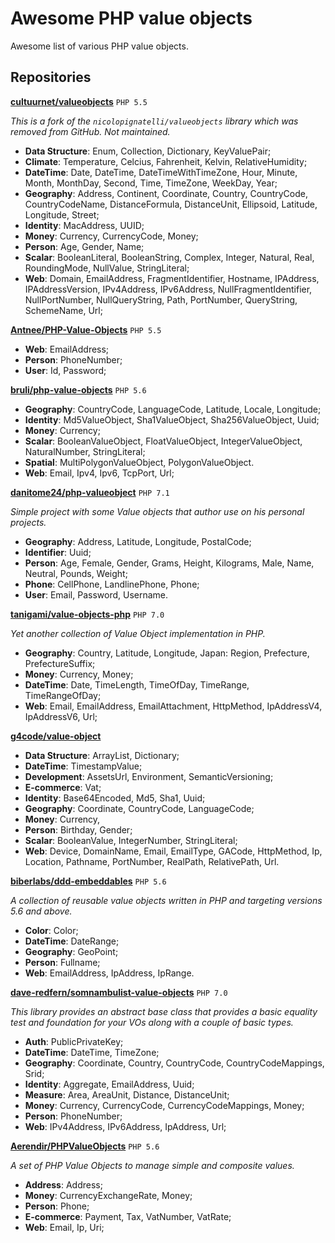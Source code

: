# Awesome PHP value objects

Awesome list of various PHP value objects.

## Repositories


**[cultuurnet/valueobjects](https://github.com/cultuurnet/valueobjects)** `PHP 5.5`

*This is a fork of the `nicolopignatelli/valueobjects` library which was removed from GitHub. Not maintained.*

 - **Data Structure**: Enum, Collection, Dictionary, KeyValuePair;
 - **Climate**: Temperature, Celcius, Fahrenheit, Kelvin, RelativeHumidity;
 - **DateTime**: Date, DateTime, DateTimeWithTimeZone, Hour, Minute, Month, MonthDay, Second, Time, TimeZone, WeekDay, Year;
 - **Geography**: Address, Continent, Coordinate, Country, CountryCode, CountryCodeName, DistanceFormula, DistanceUnit, Ellipsoid, Latitude, Longitude, Street;
 - **Identity**: MacAddress, UUID;
 - **Money**: Currency, CurrencyCode, Money;
 - **Person**: Age, Gender, Name;
 - **Scalar**: BooleanLiteral, BooleanString, Complex, Integer, Natural, Real, RoundingMode, NullValue, StringLiteral;
 - **Web**: Domain, EmailAddress, FragmentIdentifier, Hostname, IPAddress, IPAddressVersion, IPv4Address, IPv6Address, NullFragmentIdentifier, NullPortNumber, NullQueryString, Path, PortNumber, QueryString, SchemeName, Url;
 

**[Antnee/PHP-Value-Objects](https://github.com/Antnee/PHP-Value-Objects)** `PHP 5.5`

 - **Web**: EmailAddress;
 - **Person**: PhoneNumber;
 - **User**: Id, Password;


**[bruli/php-value-objects](https://github.com/bruli/php-value-objects)** `PHP 5.6`

 - **Geography**: CountryCode, LanguageCode, Latitude, Locale, Longitude;
 - **Identity**: Md5ValueObject, Sha1ValueObject, Sha256ValueObject, Uuid;
 - **Money**: Currency;
 - **Scalar**: BooleanValueObject, FloatValueObject, IntegerValueObject, NaturalNumber, StringLiteral;
 - **Spatial**: MultiPolygonValueObject, PolygonValueObject.
 - **Web**: Email, Ipv4, Ipv6, TcpPort, Url;


**[danitome24/php-valueobject](https://github.com/danitome24/php-valueobject)** `PHP 7.1`

*Simple project with some Value objects that author use on his personal projects.*

 - **Geography**: Address, Latitude, Longitude, PostalCode;
 - **Identifier**: Uuid;
 - **Person**: Age, Female, Gender, Grams, Height, Kilograms, Male, Name, Neutral, Pounds, Weight;
 - **Phone**: CellPhone, LandlinePhone, Phone;
 - **User**: Email, Password, Username.


**[tanigami/value-objects-php](https://github.com/tanigami/value-objects-php)** `PHP 7.0`

*Yet another collection of Value Object implementation in PHP.*

 - **Geography**: Country, Latitude, Longitude, Japan: Region, Prefecture, PrefectureSuffix;
 - **Money**: Currency, Money;
 - **DateTime**: Date, TimeLength, TimeOfDay, TimeRange, TimeRangeOfDay;
 - **Web**: Email, EmailAddress, EmailAttachment, HttpMethod, IpAddressV4, IpAddressV6, Url;


**[g4code/value-object](https://github.com/g4code/value-object)**

 - **Data Structure**: ArrayList, Dictionary;
 - **DateTime**: TimestampValue;
 - **Development**: AssetsUrl, Environment, SemanticVersioning;
 - **E-commerce**: Vat;
 - **Identity**: Base64Encoded, Md5, Sha1, Uuid;
 - **Geography**: Coordinate, CountryCode, LanguageCode;
 - **Money**: Currency, 
 - **Person**: Birthday, Gender;
 - **Scalar**: BooleanValue, IntegerNumber, StringLiteral;
 - **Web**: Device, DomainName, Email, EmailType, GACode, HttpMethod, Ip, Location, Pathname, PortNumber, RealPath, RelativePath, Url.


**[biberlabs/ddd-embeddables](https://github.com/biberlabs/ddd-embeddables)** `PHP 5.6`

*A collection of reusable value objects written in PHP and targeting versions 5.6 and above.*

 - **Color**: Color;
 - **DateTime**: DateRange;
 - **Geography**: GeoPoint;
 - **Person**: Fullname;
 - **Web**: EmailAddress, IpAddress, IpRange.


**[dave-redfern/somnambulist-value-objects](https://github.com/dave-redfern/somnambulist-value-objects)** `PHP 7.0`

*This library provides an abstract base class that provides a basic equality test and foundation for your VOs along with a couple of basic types.*

 - **Auth**: PublicPrivateKey;
 - **DateTime**: DateTime, TimeZone;
 - **Geography**: Coordinate, Country, CountryCode, CountryCodeMappings, Srid;
 - **Identity**: Aggregate, EmailAddress, Uuid;
 - **Measure**: Area, AreaUnit, Distance, DistanceUnit;
 - **Money**: Currency, CurrencyCode, CurrencyCodeMappings, Money;
 - **Person**: PhoneNumber;
 - **Web**: IPv4Address, IPv6Address, IpAddress, Url;


**[Aerendir/PHPValueObjects](https://github.com/Aerendir/PHPValueObjects)** `PHP 5.6`

*A set of PHP Value Objects to manage simple and composite values.*

 - **Address**: Address;
 - **Money**: CurrencyExchangeRate, Money;
 - **Person**: Phone;
 - **E-commerce**: Payment, Tax, VatNumber, VatRate;
 - **Web**: Email, Ip, Uri;
